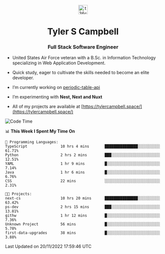 <p align="center">
<a href="https://www.linkedin.com/in/t36campbell" target="blank"><img align="center" src="https://ik.imagekit.io/t36campbell/Portfolio/linkedin.png.original_m8bbGgPh6.png" alt="t36campbell" height="30" width="30" /></a>
</p>
<h1 align="center">Tyler S Campbell</h1>
<h3 align="center">Full Stack Software Engineer</h3>

* United States Air Force veteran with a B.Sc. in Information Technology specializing in Web Application Development. 

* Quick study, eager to cultivate the skills needed to become an elite developer.

* I’m currently working on [periodic-table-api](https://github.com/t36campbell/periodic-table-api)

* I’m experimenting with **Nest, Next and Nuxt**

* All of my projects are available at [https://tylercampbell.space/](https://tylercampbell.space/)

<!--START_SECTION:waka-->
![Code Time](http://img.shields.io/badge/Code%20Time-2%2C006%20hrs%209%20mins-blue)

📊 **This Week I Spent My Time On** 

```text
💬 Programming Languages: 
TypeScript               10 hrs 4 mins       ███████████████░░░░░░░░░░   61.71% 
Python                   2 hrs 2 mins        ███░░░░░░░░░░░░░░░░░░░░░░   12.51% 
YAML                     1 hr 9 mins         █░░░░░░░░░░░░░░░░░░░░░░░░   7.14% 
Java                     1 hr 6 mins         █░░░░░░░░░░░░░░░░░░░░░░░░   6.76% 
CSS                      22 mins             ░░░░░░░░░░░░░░░░░░░░░░░░░   2.31%

🐱‍💻 Projects: 
next-cs                  10 hrs 20 mins      ███████████████░░░░░░░░░░   63.42% 
ps-dev                   2 hrs 15 mins       ███░░░░░░░░░░░░░░░░░░░░░░   13.81% 
githw                    1 hr 12 mins        █░░░░░░░░░░░░░░░░░░░░░░░░   7.36% 
Unknown Project          56 mins             █░░░░░░░░░░░░░░░░░░░░░░░░   5.78% 
first-data-upgrades      38 mins             █░░░░░░░░░░░░░░░░░░░░░░░░   3.88%

```


 Last Updated on 20/11/2022 17:59:46 UTC
<!--END_SECTION:waka-->
